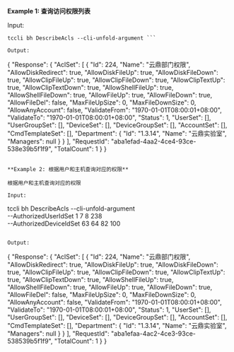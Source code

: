 **Example 1: 查询访问权限列表**



Input: 

```
tccli bh DescribeAcls --cli-unfold-argument ```

Output: 
```
{
    "Response": {
        "AclSet": [
            {
                "Id": 224,
                "Name": "云鼎部门权限",
                "AllowDiskRedirect": true,
                "AllowDiskFileUp": true,
                "AllowDiskFileDown": true,
                "AllowClipFileUp": true,
                "AllowClipFileDown": true,
                "AllowClipTextUp": true,
                "AllowClipTextDown": true,
                "AllowShellFileUp": true,
                "AllowShellFileDown": true,
                "AllowFileUp": true,
                "AllowFileDown": true,
                "AllowFileDel": false,
                "MaxFileUpSize": 0,
                "MaxFileDownSize": 0,
                "AllowAnyAccount": false,
                "ValidateFrom": "1970-01-01T08:00:01+08:00",
                "ValidateTo": "1970-01-01T08:00:01+08:00",
                "Status": 1,
                "UserSet": [],
                "UserGroupSet": [],
                "DeviceSet": [],
                "DeviceGroupSet": [],
                "AccountSet": [],
                "CmdTemplateSet": [],
                "Department": {
                    "Id": "1.3.14",
                    "Name": "云鼎实验室",
                    "Managers": null
                }
            }
        ],
        "RequestId": "aba1efad-4aa2-4ce4-93ce-538e39b5f1f9",
        "TotalCount": 1
    }
}
```

**Example 2: 根据用户和主机查询对应的权限**

根据用户和主机查询对应的权限

Input: 

```
tccli bh DescribeAcls --cli-unfold-argument  \
    --AuthorizedUserIdSet 1 7 8 238 \
    --AuthorizedDeviceIdSet 63 64 82 100
```

Output: 
```
{
    "Response": {
        "AclSet": [
            {
                "Id": 224,
                "Name": "云鼎部门权限",
                "AllowDiskRedirect": true,
                "AllowDiskFileUp": true,
                "AllowDiskFileDown": true,
                "AllowClipFileUp": true,
                "AllowClipFileDown": true,
                "AllowClipTextUp": true,
                "AllowClipTextDown": true,
                "AllowShellFileUp": true,
                "AllowShellFileDown": true,
                "AllowFileUp": true,
                "AllowFileDown": true,
                "AllowFileDel": false,
                "MaxFileUpSize": 0,
                "MaxFileDownSize": 0,
                "AllowAnyAccount": false,
                "ValidateFrom": "1970-01-01T08:00:01+08:00",
                "ValidateTo": "1970-01-01T08:00:01+08:00",
                "Status": 1,
                "UserSet": [],
                "UserGroupSet": [],
                "DeviceSet": [],
                "DeviceGroupSet": [],
                "AccountSet": [],
                "CmdTemplateSet": [],
                "Department": {
                    "Id": "1.3.14",
                    "Name": "云鼎实验室",
                    "Managers": null
                }
            }
        ],
        "RequestId": "aba1efaa-4ac2-4ce3-93ce-538539b5f1f9",
        "TotalCount": 1
    }
}
```

